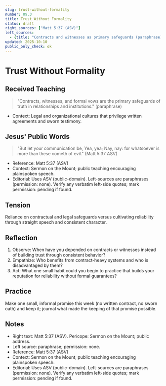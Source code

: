 ```yaml
---
slug: trust-without-formality
number: 09.3
title: Trust Without Formality
status: draft
right_sources: ["Matt 5:37 (ASV)"]
left_sources:
  - {title: "Contracts and witnesses as primary safeguards (paraphrase)", type: paraphrase, permission: none}
updated: 2025-10-10
public_only_check: ok
---
```


# Trust Without Formality

## Received Teaching
> "Contracts, witnesses, and formal vows are the primary safeguards of truth in relationships and institutions." (paraphrase)
- Context: Legal and organizational cultures that privilege written agreements and sworn testimony.

## Jesus' Public Words
> "But let your communication be, Yea, yea; Nay, nay: for whatsoever is more than these cometh of evil." (Matt 5:37 ASV)
- Reference: Matt 5:37 (ASV)
- Context: Sermon on the Mount; public teaching encouraging plainspoken speech.
- Editorial: Uses ASV (public-domain). Left-sources are paraphrases (permission: none). Verify any verbatim left-side quotes; mark permission: pending if found.

## Tension
Reliance on contractual and legal safeguards versus cultivating reliability through straight speech and consistent character.

## Reflection
1. Observe: When have you depended on contracts or witnesses instead of building trust through consistent behavior?
2. Empathize: Who benefits from contract-heavy systems and who is disadvantaged by them?
3. Act: What one small habit could you begin to practice that builds your reputation for reliability without formal guarantees?

## Practice
Make one small, informal promise this week (no written contract, no sworn oath) and keep it; journal what made the keeping of that promise possible.

## Notes
- Right text: Matt 5:37 (ASV). Pericope: Sermon on the Mount; public address.
- Left source: paraphrase; permission: none.
- Reference: Matt 5:37 (ASV)
- Context: Sermon on the Mount; public teaching encouraging plainspoken speech.
- Editorial: Uses ASV (public-domain). Left-sources are paraphrases (permission: none). Verify any verbatim left-side quotes; mark permission: pending if found.